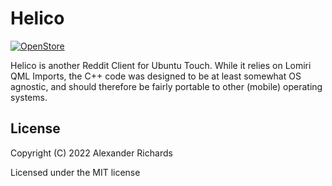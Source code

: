 # Helico

[![OpenStore](https://open-store.io/badges/en_US.svg)](https://open-store.io/app/helico.alexanderrichards)

Helico is another Reddit Client for Ubuntu Touch. While it relies on Lomiri QML Imports, the C++ code was designed to be at least somewhat OS agnostic, and should therefore be fairly portable to other (mobile) operating systems.

## License

Copyright (C) 2022  Alexander Richards

Licensed under the MIT license
